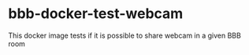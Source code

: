 # bbb-docker-test-webcam
This docker image tests if it is possible to share webcam in a given BBB room
